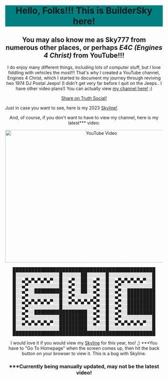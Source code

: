 <html>
  <head>
<h1 style="background-color:Teal;" align="center"> Hello, Folks!!! This is BuilderSky here!</h1>
<h2 align="center"> You may also know me as Sky777 from numerous other places, or perhaps <i>E4C (Engines 4 Christ)</i> from YouTube!!!</h2>
  </head>
<body>
<p align="center">
I do enjoy many different things, including lots of computer stuff, but I love fiddling with vehicles the most!!! That's why I created a YouTube channel, Engines 4 Christ, which I started to document my journey through reviving two 1974 DJ Postal Jeeps! (I didn't get very far before I quit on the Jeeps.. I have other video plans!) You can actually view <a href="https://youtube.com/@E4C777">my channel here!</a> ;)
</p>
<p align="center">
<!-- Place this tag where you want the button to render. -->
<a class="truthsocial-share" href="https://truthsocial.com/share?title=Visit E4C (aka Sky777) on GitHub!&url=https://github.com/BuilderSky">Share on Truth Social!</a>
</p>
<p>Just in case you want to see, here is my 2023 <a href="BuilderSky-2023.stl">Skyline!</a>
<p align="center">
And, of course, if you don't want to have to view my channel, here is my latest*** video:
</p>
<p align="center">
<a href="http://www.youtube.com/watch?feature=player_embedded&v=B_4o8rvX6yE/" target="blank" rel="noopener noreferrer">
<img src="http://img.youtube.com/vi/B_4o8rvX6yE/0.jpg" 
alt="YouTube Video" width="600" height="425"/>
</a>
</p>
<p align="center">
██████████████████████████████████████████████
█░░░░░░░░░░░░░░█░░░░░░██░░░░░░█░░░░░░░░░░░░░░█
█░░▄▀▄▀▄▀▄▀▄▀░░█░░▄▀░░██░░▄▀░░█░░▄▀▄▀▄▀▄▀▄▀░░█
█░░▄▀░░░░░░░░░░█░░▄▀░░██░░▄▀░░█░░▄▀░░░░░░░░░░█
█░░▄▀░░█████████░░▄▀░░██░░▄▀░░█░░▄▀░░█████████
█░░▄▀░░░░░░░░░░█░░▄▀░░░░░░▄▀░░█░░▄▀░░█████████
█░░▄▀▄▀▄▀▄▀▄▀░░█░░▄▀▄▀▄▀▄▀▄▀░░█░░▄▀░░█████████
█░░▄▀░░░░░░░░░░█░░░░░░░░░░▄▀░░█░░▄▀░░█████████
█░░▄▀░░█████████████████░░▄▀░░█░░▄▀░░█████████
█░░▄▀░░░░░░░░░░█████████░░▄▀░░█░░▄▀░░░░░░░░░░█
█░░▄▀▄▀▄▀▄▀▄▀░░█████████░░▄▀░░█░░▄▀▄▀▄▀▄▀▄▀░░█
█░░░░░░░░░░░░░░█████████░░░░░░█░░░░░░░░░░░░░░█
██████████████████████████████████████████████
</p>

<p align="center">
I would love it if you would view my <a href="https://skyline.github.com/BuilderSky/2023">Skyline</a> for this year, too! ;)
***You have to "Go To Homepage" when the screen comes up, then hit the back button on your browser to view it. This is a bug with Skyline.
</p>
<h3 align="center"> ***Currently being manually updated, may not be the latest video!</h3>
</html>

